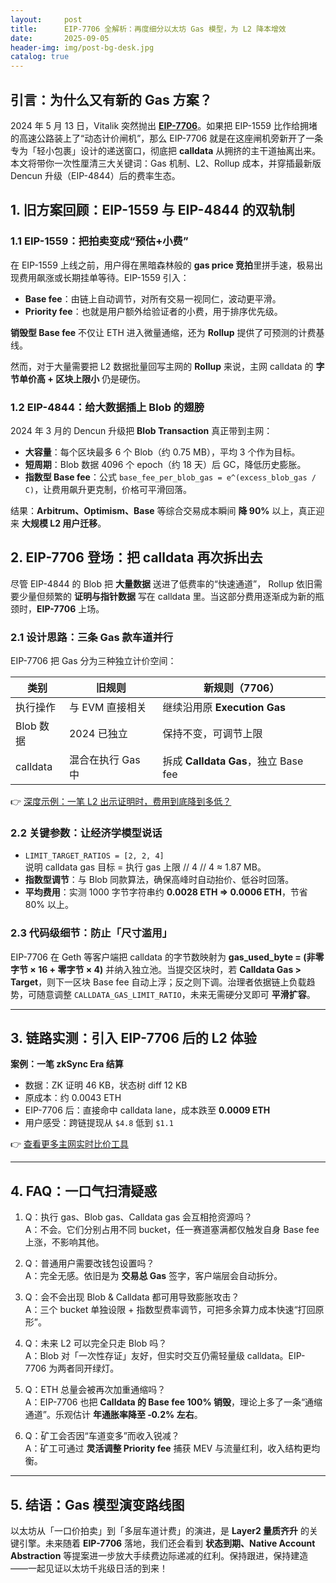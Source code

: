 ```yaml
---
layout:     post
title:      EIP-7706 全解析：再度细分以太坊 Gas 模型，为 L2 降本增效
date:       2025-09-05
header-img: img/post-bg-desk.jpg
catalog: true
---
```


## 引言：为什么又有新的 Gas 方案？
2024 年 5 月 13 日，Vitalik 突然抛出 [**EIP-7706**](https://eips.ethereum.org/EIPS/eip-7706)。如果把 EIP-1559 比作给拥堵的高速公路装上了“动态计价闸机”，那么 EIP-7706 就是在这座闸机旁新开了一条专为「轻小包裹」设计的递送窗口，彻底把 **calldata** 从拥挤的主干道抽离出来。本文将带你一次性厘清三大关键词：Gas 机制、L2、Rollup 成本，并穿插最新版 Dencun 升级（EIP-4844）后的费率生态。

## 1. 旧方案回顾：EIP-1559 与 EIP-4844 的双轨制

### 1.1 EIP-1559：把拍卖变成“预估+小费”
在 EIP-1559 上线之前，用户得在黑暗森林般的 **gas price 竞拍**里拼手速，极易出现费用飙涨或长期挂单等待。EIP-1559 引入：

- **Base fee**：由链上自动调节，对所有交易一视同仁，波动更平滑。  
- **Priority fee**：也就是用户额外给验证者的小费，用于排序优先级。

**销毁型 Base fee** 不仅让 ETH 进入微量通缩，还为 **Rollup** 提供了可预测的计费基线。

然而，对于大量需要把 L2 数据批量回写主网的 **Rollup** 来说，主网 calldata 的 **字节单价高 + 区块上限小** 仍是硬伤。

### 1.2 EIP-4844：给大数据插上 Blob 的翅膀

2024 年 3 月的 Dencun 升级把 **Blob Transaction** 真正带到主网：

- **大容量**：每个区块最多 6 个 Blob（约 0.75 MB），平均 3 个作为目标。  
- **短周期**：Blob 数据 4096 个 epoch（约 18 天）后 GC，降低历史膨胀。  
- **指数型 Base fee**：公式 `base_fee_per_blob_gas = e^(excess_blob_gas / C)`，让费用飙升更克制，价格可平滑回落。

结果：**Arbitrum、Optimism、Base** 等综合交易成本瞬间 **降 90%** 以上，真正迎来 **大规模 L2 用户迁移**。

## 2. EIP-7706 登场：把 calldata 再次拆出去

尽管 EIP-4844 的 Blob 把 **大量数据** 送进了低费率的“快速通道”， Rollup 依旧需要少量但频繁的 **证明与指针数据** 写在 calldata 里。当这部分费用逐渐成为新的瓶颈时，**EIP-7706** 上场。

### 2.1 设计思路：三条 Gas 款车道并行
EIP-7706 把 Gas 分为三种独立计价空间：

| 类别        | 旧规则           | 新规则（7706）                     |
|-------------|------------------|------------------------------------|
| 执行操作    | 与 EVM 直接相关  | 继续沿用原 **Execution Gas**      |
| Blob 数据   | 2024 已独立      | 保持不变，可调节上限               |
| calldata    | 混合在执行 Gas 中 | 拆成 **Calldata Gas**，独立 Base fee |

👉 [深度示例：一笔 L2 出示证明时，费用到底降到多低？](https://okxdog.com/)

### 2.2 关键参数：让经济学模型说话

- `LIMIT_TARGET_RATIOS = [2, 2, 4]`  
  说明 calldata gas 目标 = 执行 gas 上限 // 4 // 4 ≈ 1.87 MB。  
- **指数型调节**：与 Blob 同款算法，确保高峰时自动抬价、低谷时回落。  
- **平均费用**：实测 1000 字节字符串约 **0.0028 ETH ⇒ 0.0006 ETH**，节省 80% 以上。

### 2.3 代码级细节：防止「尺寸滥用」
EIP-7706 在 Geth 等客户端把 calldata 的字节数映射为 **gas_used_byte = (非零字节 × 16 + 零字节 × 4)** 并纳入独立池。当提交区块时，若 **Calldata Gas > Target**，则下一区块 Base fee 自动上浮；反之则下调。治理者依据链上负载趋势，可随意调整 `CALLDATA_GAS_LIMIT_RATIO`，未来无需硬分叉即可 **平滑扩容**。

---

## 3. 链路实测：引入 EIP-7706 后的 L2 体验

**案例：一笔 zkSync Era 结算**  
- 数据：ZK 证明 46 KB，状态树 diff 12 KB  
- 原成本：约 0.0043 ETH  
- EIP-7706 后：直接命中 calldata lane，成本跌至 **0.0009 ETH**  
- 用户感受：跨链提现从 `$4.8` 低到 `$1.1`

👉 [查看更多主网实时比价工具](https://okxdog.com/)

---

## 4. FAQ：一口气扫清疑惑

1. Q：执行 gas、Blob gas、Calldata gas 会互相抢资源吗？  
   A：不会。它们分别占用不同 bucket，任一赛道塞满都仅触发自身 Base fee 上涨，不影响其他。

2. Q：普通用户需要改钱包设置吗？  
   A：完全无感。依旧是为 **交易总 Gas** 签字，客户端层会自动拆分。

3. Q：会不会出现 Blob & Calldata 都可用导致膨胀攻击？  
   A：三个 bucket 单独设限 + 指数型费率调节，可把多余算力成本快速“打回原形”。

4. Q：未来 L2 可以完全只走 Blob 吗？  
   A：Blob 对「一次性存证」友好，但实时交互仍需轻量级 calldata。EIP-7706 为两者同开绿灯。

5. Q：ETH 总量会被再次加重通缩吗？  
   A：EIP-7706 也把 **Calldata 的 Base fee 100% 销毁**，理论上多了一条“通缩通道”。乐观估计 **年通胀率降至 ‑0.2% 左右**。

6. Q：矿工会否因“车道变多”而收入锐减？  
   A：矿工可通过 **灵活调整 Priority fee** 捕获 MEV 与流量红利，收入结构更均衡。

---

## 5. 结语：Gas 模型演变路线图

以太坊从「一口价拍卖」到「多层车道计费」的演进，是 **Layer2 量质齐升** 的关键引擎。未来随着 **EIP-7706** 落地，我们还会看到 **状态到期、Native Account Abstraction** 等提案进一步放大手续费边际递减的红利。保持跟进，保持建造——一起见证以太坊千兆级日活的到来！